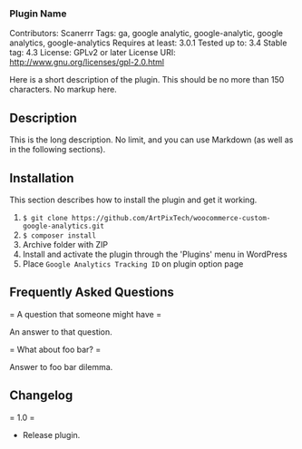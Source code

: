 ### Plugin Name
Contributors: Scanerrr
Tags: ga, google analytic, google-analytic, google analytics, google-analytics
Requires at least: 3.0.1
Tested up to: 3.4
Stable tag: 4.3
License: GPLv2 or later
License URI: http://www.gnu.org/licenses/gpl-2.0.html

Here is a short description of the plugin.  This should be no more than 150 characters.  No markup here.

## Description

This is the long description.  No limit, and you can use Markdown (as well as in the following sections).


## Installation

This section describes how to install the plugin and get it working.

1. `$ git clone https://github.com/ArtPixTech/woocommerce-custom-google-analytics.git`
2. `$ composer install`
3. Archive folder with ZIP
4. Install and activate the plugin through the 'Plugins' menu in WordPress
5. Place `Google Analytics Tracking ID` on plugin option page

## Frequently Asked Questions

= A question that someone might have =

An answer to that question.

= What about foo bar? =

Answer to foo bar dilemma.

## Changelog

= 1.0 =
* Release plugin.